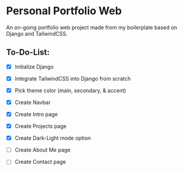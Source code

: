 # Personal Portfolio Web
An on-going portfolio web project made from my boilerplate based on Django and TailwindCSS.

## To-Do-List:
- [x] Initialize Django
- [x] Integrate TailwindCSS into Django from scratch
- [x] Pick theme color (main, secondary, & accent)
- [x] Create Navbar
- [x] Create Intro page
- [x] Create Projects page
- [x] Create Dark-Light mode option 
- [ ] Create About Me page
- [ ] Create Contact page

